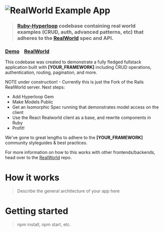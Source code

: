 # ![RealWorld Example App](https://avatars1.githubusercontent.com/u/15810526?s=200&v=4)

> ### [Ruby-Hyperloop](https://github.com/ruby-hyperloop/hyperloop) codebase containing real world examples (CRUD, auth, advanced patterns, etc) that adheres to the [RealWorld](https://github.com/gothinkster/realworld) spec and API.


### [Demo](https://github.com/gothinkster/realworld)&nbsp;&nbsp;&nbsp;&nbsp;[RealWorld](https://github.com/gothinkster/realworld)


This codebase was created to demonstrate a fully fledged fullstack application built with **[YOUR_FRAMEWORK]** including CRUD operations, authentication, routing, pagination, and more.

NOTE under construction! - Currently this is just the Fork of the Rails RealWorld server.  Next steps:

+ Add Hyperloop Gem
+ Make Models Public
+ Get an Isomorphic Spec running that demonstrates model access on the client
+ Use the React Realworld client as a base, and rewrite components in Ruby
+ Profit!

We've gone to great lengths to adhere to the **[YOUR_FRAMEWORK]** community styleguides & best practices.

For more information on how to this works with other frontends/backends, head over to the [RealWorld](https://github.com/gothinkster/realworld) repo.


# How it works

> Describe the general architecture of your app here

# Getting started

> npm install, npm start, etc.
